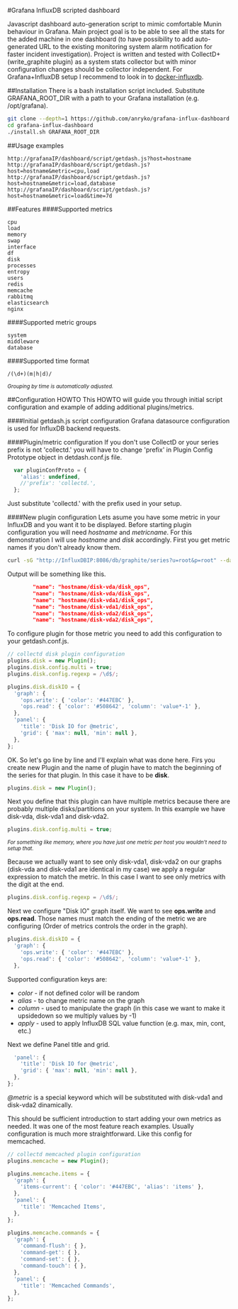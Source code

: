 #Grafana InfluxDB scripted dashboard

Javascript dashboard auto-generation script to mimic comfortable Munin behaviour in Grafana. Main project goal is to be able to see all the stats for the added machine in one dashboard (to have possibility to add auto-generated URL to the existing monitoring system alarm notification for faster incident investigation). Project is written and tested with CollectD+(write_graphite plugin) as a system stats collector but with minor configuration changes should be collector independent. For Grafana+InfluxDB setup I recommend to look in to [docker-influxdb](https://github.com/StackPointCloud/docker-influxdb).

##Installation
There is a bash installation script included. Substitute GRAFANA_ROOT_DIR with a path to your Grafana installation (e.g. /opt/grafana).
```bash
git clone --depth=1 https://github.com/anryko/grafana-influx-dashboard.git
cd grafana-influx-dashboard
./install.sh GRAFANA_ROOT_DIR
```

##Usage examples
```
http://grafanaIP/dashboard/script/getdash.js?host=hostname
http://grafanaIP/dashboard/script/getdash.js?host=hostname&metric=cpu,load
http://grafanaIP/dashboard/script/getdash.js?host=hostname&metric=load,database
http://grafanaIP/dashboard/script/getdash.js?host=hostname&metric=load&time=7d
```

##Features
####Supported metrics
```
cpu
load
memory
swap
interface
df
disk
processes
entropy
users
redis
memcache
rabbitmq
elasticsearch
nginx
```
####Supported metric groups
```
system
middleware
database
```
####Supported time format
```
/(\d+)(m|h|d)/
```
<sub>_Grouping by time is automatically adjusted._</sub>


##Configuration HOWTO
This HOWTO will guide you through initial script configuration and example of adding additional plugins/metrics.

####Initial getdash.js script configuration
Grafana datasource configuration is used for InfluxDB backend requests.

####Plugin/metric configuration
If you don't use CollectD or your series prefix is not 'collectd.' you will have to change 'prefix' in Plugin Config Prototype object in detdash.conf.js file.
```javascript
  var pluginConfProto = {
    'alias': undefined,
    //'prefix': 'collectd.',
  };
```
Just substitute 'collectd.' with the prefix used in your setup.

####New plugin configuration
Lets asume you have some metric in your InfluxDB and you want it to be displayed. Before starting plugin configuration you will need *hostname* and *metricname*. For this demonstration I will use *hostname* and *disk* accordingly.
First you get metric names if you don't already know them.
```bash
curl -sG "http://InfluxDBIP:8086/db/graphite/series?u=root&p=root" --data-urlencode "q=select * from /hostname\/disk/ limit 1" | python -m json.tool | grep name | grep ops
```

Output will be something like this.
```json
        "name": "hostname/disk-vda/disk_ops",
        "name": "hostname/disk-vda/disk_ops",
        "name": "hostname/disk-vda1/disk_ops",
        "name": "hostname/disk-vda1/disk_ops",
        "name": "hostname/disk-vda2/disk_ops",
        "name": "hostname/disk-vda2/disk_ops",
```

To configure plugin for those metric you need to add this configuration to your getdash.conf.js.
```javascript
// collectd disk plugin configuration
plugins.disk = new Plugin();
plugins.disk.config.multi = true;
plugins.disk.config.regexp = /\d$/;

plugins.disk.diskIO = {
  'graph': {
    'ops.write': { 'color': '#447EBC' },
    'ops.read': { 'color': '#508642', 'column': 'value*-1' },
  },
  'panel': {
    'title': 'Disk IO for @metric',
    'grid': { 'max': null, 'min': null },
  },
};
```

OK. So let's go line by line and I'll explain what was done here. Firs you create new Plugin and the name of plugin have to match the beginning of the series for that plugin. In this case it have to be **disk**.
```javascript
plugins.disk = new Plugin();
```

Next you define that this plugin can have multiple metrics because there are probably multiple disks/partitions on your system. In this example we have disk-vda, disk-vda1 and disk-vda2.
```javascript
plugins.disk.config.multi = true;
```
<sub>_For something like memory, where you have just one metric per host you wouldn't need to setup that._</sub>

Because we actually want to see only disk-vda1, disk-vda2 on our graphs (disk-vda and disk-vda1 are identical in my case) we apply a regular expression to match the metric. In this case I want to see only metrics with the digit at the end.
```javascript
plugins.disk.config.regexp = /\d$/;
```

Next we configure "Disk IO" graph itself. We want to see **ops.write** and **ops.read**. Those names must match the ending of the metric we are configuring (Order of metrics controls the order in the graph).
```javascript
plugins.disk.diskIO = {
  'graph': {
    'ops.write': { 'color': '#447EBC' },
    'ops.read': { 'color': '#508642', 'column': 'value*-1' },
  },
```
Supported configuration keys are:

 * *color* - if not defined color will be random
 * *alias* - to change metric name on the graph
 * *column* - used to manipulate the graph (in this case we want to make it upsidedown so we multiply values by -1)
 * *apply* - used to apply InfluxDB SQL value function (e.g. max, min, cont, etc.)

Next we define Panel title and grid.
```javascript
  'panel': {
    'title': 'Disk IO for @metric',
    'grid': { 'max': null, 'min': null },
  },
};

```
*@metric* is a special keyword which will be substituted with disk-vda1 and disk-vda2 dinamically.

This should be sufficient introduction to start adding your own metrics as needed. It was one of the most feature reach examples. Usually configuration is much more straightforward. Like this config for memcached.
```javascript
// collectd memcached plugin configuration
plugins.memcache = new Plugin();

plugins.memcache.items = {
  'graph': {
    'items-current': { 'color': '#447EBC', 'alias': 'items' },
  },
  'panel': {
    'title': 'Memcached Items',
  },
};

plugins.memcache.commands = {
  'graph': {
    'command-flush': { },
    'command-get': { },
    'command-set': { },
    'command-touch': { },
  },
  'panel': {
    'title': 'Memcached Commands',
  },
};
```
